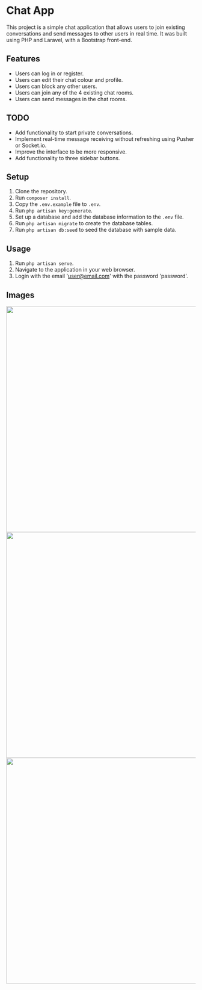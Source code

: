 # Chat App

This project is a simple chat application that allows users to join existing conversations and send messages to other users in real time. It was built using PHP and Laravel, with a Bootstrap front-end.

## Features

- Users can log in or register.
- Users can edit their chat colour and profile.
- Users can block any other users.
- Users can join any of the 4 existing chat rooms.
- Users can send messages in the chat rooms.

## TODO

- Add functionality to start private conversations.
- Implement real-time message receiving without refreshing using Pusher or Socket.io.
- Improve the interface to be more responsive.
- Add functionality to three sidebar buttons.

## Setup

1. Clone the repository.
2. Run `composer install`.
3. Copy the `.env.example` file to `.env`.
4. Run `php artisan key:generate`.
5. Set up a database and add the database information to the `.env` file.
6. Run `php artisan migrate` to create the database tables.
7. Run `php artisan db:seed` to seed the database with sample data.

## Usage

1. Run `php artisan serve`.
2. Navigate to the application in your web browser.
3. Login with the email 'user@email.com' with the password 'password'.

## Images

<img src="https://i.imgur.com/GmlfZNE.png"  width="600">

<img src="https://i.imgur.com/w7T4MCK.png"  width="600">

<img src="https://i.imgur.com/GSNYLZG.png"  width="600">
